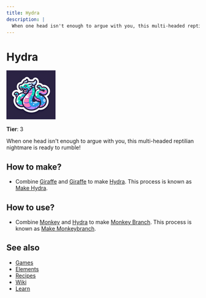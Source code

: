 ```yaml
---
title: Hydra
description: |
  When one head isn't enough to argue with you, this multi-headed reptilian nightmare is ready to rumble!
---
```

# Hydra

![](../images/item.hydra.png)

**Tier**: 3

When one head isn't enough to argue with you, this multi-headed reptilian nightmare is ready to rumble!

## How to make?

* Combine [Giraffe](/wiki/elements/giraffe) and [Giraffe](/wiki/elements/giraffe) to make [Hydra](/wiki/elements/hydra). This process is known as [Make Hydra](/wiki/recipes/make-hydra).

## How to use?

* Combine [Monkey](/wiki/elements/monkey) and [Hydra](/wiki/elements/hydra) to make [Monkey Branch](/wiki/elements/monkey-branch). This process is known as [Make Monkeybranch](/wiki/recipes/make-monkeybranch).

## See also

* [Games](/wiki/games)
* [Elements](/wiki/elements)
* [Recipes](/wiki/recipes)
* [Wiki](/wiki/index)
* [Learn](/learn/index)